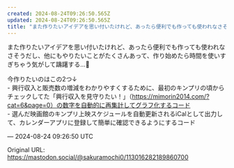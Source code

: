 ```yaml
---
created: 2024-08-24T09:26:50.565Z
updated: 2024-08-24T09:26:50.565Z
title: "また作りたいアイデアを思い付いたけれど、あったら便利でも作っても使われなさそうだ[...]"
---
```


<p>また作りたいアイデアを思い付いたけれど、あったら便利でも作っても使われなさそうだし、他にもやりたいことがたくさんあって、作り始めたら時間を使いすぎちゃう気がして躊躇する…🥲</p><p>今作りたいのはこの2つ↓<br />- 興行収入と販売数の増減をわかりやすくするために、最初のキンプリの頃からチェックしてた「興行収入を見守りたい！」（<a href="https://mimorin2014.com/?cat=6&amp;page=0）の数字を自動的に再集計してグラフ化するコード" target="_blank" rel="nofollow noopener" translate="no"><span class="invisible">https://</span><span class="ellipsis">mimorin2014.com/?cat=6&amp;page=0）</span><span class="invisible">の数字を自動的に再集計してグラフ化するコード</span></a><br />- 選んだ映画館のキンプリ上映スケジュールを自動更新されるiCalとして出力して、カレンダーアプリに登録して簡単に確認できるようにするコード</p>

&mdash; 2024-08-24 09:26:50 UTC

Original URL: https://mastodon.social/@sakuramochi0/113016282189860700
